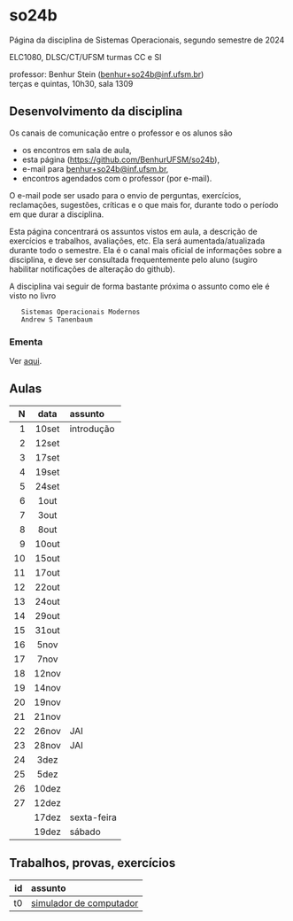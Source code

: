 # so24b

Página da disciplina de Sistemas Operacionais, segundo semestre de 2024

ELC1080, DLSC/CT/UFSM
turmas CC e SI

professor: Benhur Stein ([benhur+so24b@inf.ufsm.br](mailto:benhur%2bso24b@inf.ufsm.br))\
terças e quintas, 10h30, sala 1309

## Desenvolvimento da disciplina

Os canais de comunicação entre o professor e os alunos são 
- os encontros em sala de aula,
- esta página (<https://github.com/BenhurUFSM/so24b>),
- e-mail para [benhur+so24b@inf.ufsm.br](mailto:benhur%2bso24b@inf.ufsm.br),
- encontros agendados com o professor (por e-mail).

O e-mail pode ser usado para o envio de perguntas, exercícios, reclamações, sugestões, críticas e o que mais for, durante todo o período em que durar a disciplina.

Esta página concentrará os assuntos vistos em aula, a descrição de exercícios e trabalhos, avaliações, etc.
Ela será aumentada/atualizada durante todo o semestre.
Ela é o canal mais oficial de informações sobre a disciplina, e deve ser consultada frequentemente pelo aluno (sugiro habilitar notificações de alteração do github).

A disciplina vai seguir de forma bastante próxima o assunto como ele é visto no livro
```
   Sistemas Operacionais Modernos
   Andrew S Tanenbaum
```

### Ementa

Ver [aqui](https://www.ufsm.br/ementario/disciplinas/ELC1080/).


## Aulas 

|    N |   data | assunto
| ---: | :----: | :--------
|    1 | 10set  | introdução
|    2 | 12set  | 
|    3 | 17set  | 
|    4 | 19set  | 
|    5 | 24set  | 
|    6 |  1out  | 
|    7 |  3out  | 
|    8 |  8out  | 
|    9 | 10out  | 
|   10 | 15out  | 
|   11 | 17out  | 
|   12 | 22out  | 
|   13 | 24out  | 
|   14 | 29out  | 
|   15 | 31out  | 
|   16 |  5nov  | 
|   17 |  7nov  | 
|   18 | 12nov  | 
|   19 | 14nov  | 
|   20 | 19nov  | 
|   21 | 21nov  | 
|   22 | 26nov  | JAI
|   23 | 28nov  | JAI
|   24 |  3dez  | 
|   25 |  5dez  | 
|   26 | 10dez  | 
|   27 | 12dez  | 
|      | 17dez  | sexta-feira
|      | 19dez  | sábado

<!---->
<!--|    2 | 10ago  | introdução (até seção 1.2 do livro)-->
<!--|    3 | 15ago  | introdução (até seção 1.3 do livro)-->
<!--|    4 | 17ago  | código do t0-->
<!--|    5 | 22ago  | introdução-->
<!--|    6 | 24ago  | introdução-->
<!--|    7 | 29ago  | processos-->
<!--|    8 |  31ago | código do t1-->
<!--|    9 |   5set | threads-->
<!--|   10 |  12set | escalonamento (processos em lote e interativos)-->
<!--|   11 |  14set | escalonamento (processos de tempo real)-->
<!--|   12 |  19set | comunicação entre processos-->
<!--|   13 |  21set | comunicação entre processos-->
<!--|   14 |  26set | comunicação entre processos-->
<!--|   15 |  28set | gerência de memória-->
<!--|   16 |   3out | gerência de memória-->
<!--|   17 |   5out | gerência de memória-->
<!--|   18 |  10out | gerência de memória ([algoritmo wsclock](Assuntos/wsclock.md))-->
<!--|   19 |  17out | gerência de memória-->
<!--|   20 |  19out | sistemas de arquivos-->
<!--|   21 |  31out | sistemas de arquivos-->
<!--|   22 |   7nov | sistemas de arquivos-->
<!--|   23 |   9nov | entrada e saída-->
<!--|   24 |  14nov | entrada e saída-->
<!--|   25 |  16nov | entrada e saída-->
<!--|   26 |  21nov | entrada e saída-->
<!--|   27 |  24nov | deadlocks-->
<!--|   28 |  27nov | deadlocks **Atenção, esta segunda tem aulas de quinta**-->
<!--|   -- |  28nov | **Atenção, esta terça tem aulas de sexta**-->
<!--|   29 |  30nov | -->
<!--|   -- |   5dez | **Atenção, esta terça tem aulas de sexta**-->
<!--|   30 |   7dez | apresentações/conversas-->
<!--|   -- |  12dez | apresentações/conversas **Atenção, esta terça tem aulas de sábado**-->
<!--|      |  14dez | -->
<!--|      |  19dez | exame-->

## Trabalhos, provas, exercícios

|    id | assunto
| ----: | :-----------
| t0    | [simulador de computador](/Trabalhos/t0)


